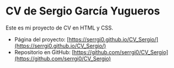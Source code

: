 # CV de Sergio García Yugueros

Este es mi proyecto de CV en HTML y CSS.

- Página del proyecto: [https://serrgi0.github.io/CV_Sergio/](https://serrgi0.github.io/CV_Sergio/)
- Repositorio en GitHub: [https://github.com/serrgi0/CV_Sergio](https://github.com/serrgi0/CV_Sergio)
